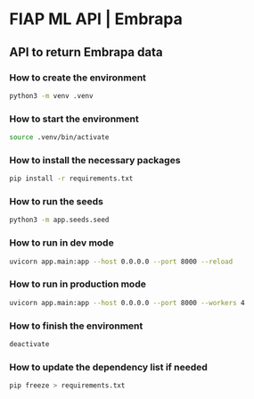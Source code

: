 # FIAP ML API | Embrapa

## API to return Embrapa data

### How to create the environment
```sh
python3 -m venv .venv
```

### How to start the environment
```sh
source .venv/bin/activate
```

### How to install the necessary packages
```sh
pip install -r requirements.txt
```

### How to run the seeds
```sh
python3 -m app.seeds.seed
```

### How to run in dev mode
```sh
uvicorn app.main:app --host 0.0.0.0 --port 8000 --reload
```

### How to run in production mode
```sh
uvicorn app.main:app --host 0.0.0.0 --port 8000 --workers 4
```

### How to finish the environment
```sh
deactivate
```

### How to update the dependency list if needed
```sh
pip freeze > requirements.txt
```